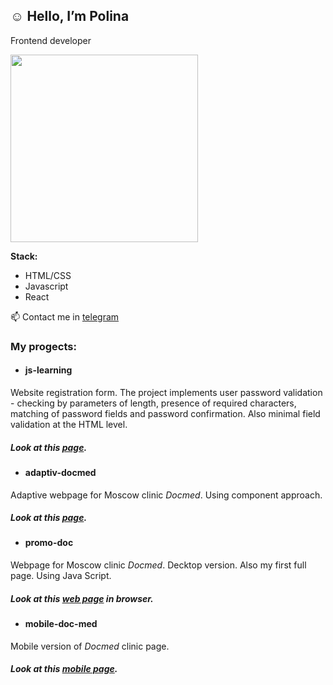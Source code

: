 ## ☺︎  Hello, I’m Polina <br>
 Frontend developer <br>
 
 
 <img src="https://allhacked.com/up/2019/03/hello-world.gif" width='300px'>

  **Stack:**
 * HTML/CSS
 * Javascript
 * React
 
📫 Contact me in [telegram](https://t.me/Pollyaley)


### My progects:


* #### js-learning
Website registration form. The project implements user password validation - checking by parameters of length, presence of required characters, matching of password fields and password confirmation. Also minimal field validation at the HTML level. <br>
##### Look at this [page](https://pollyleyka.github.io/js-learning/).


* #### adaptiv-docmed
Adaptive webpage for Moscow clinic *Docmed*. Using component approach. <br>
##### Look at this [page](https://pollyleyka.github.io/adaptiv-docmed/).


* #### promo-doc
Webpage for Moscow clinic *Docmed*. Decktop version. Also my first full page. Using Java Script. <br>
##### Look at this [web page](https://pollyleyka.github.io/promo-doc/) in browser.


* #### mobile-doc-med
Mobile version of *Docmed* clinic page.<br>
##### Look at this [mobile page](https://pollyleyka.github.io/mobile-doc-med/).


